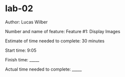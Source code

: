 # lab-02
Author: Lucas Wilber

Number and name of feature: Feature #1: Display Images

Estimate of time needed to complete: 30 minutes

Start time: 9:05

Finish time: _____

Actual time needed to complete: _____